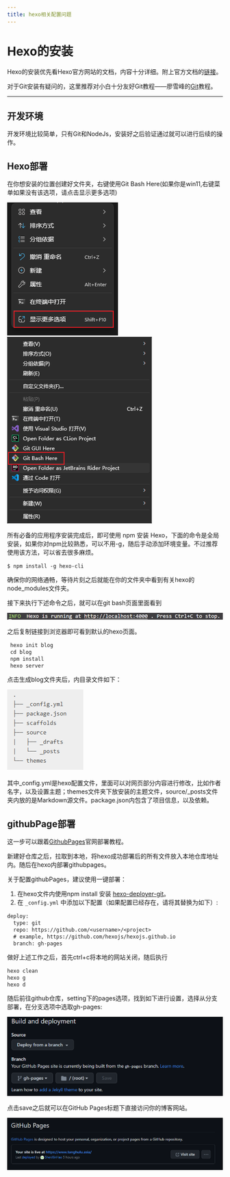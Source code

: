 ```yaml
---
title: hexo相关配置问题
---
```

# Hexo的安装

Hexo的安装优先看Hexo官方网站的文档，内容十分详细。附上官方文档的[链接](https://hexo.io/zh-cn/docs/index.html)。

对于Git安装有疑问的，这里推荐对小白十分友好Git教程——廖雪峰的[Git](https://www.liaoxuefeng.com/wiki/896043488029600)教程。

---

## 开发环境

开发环境比较简单，只有Git和NodeJs，安装好之后验证通过就可以进行后续的操作。

## Hexo部署

在你想安装的位置创建好文件夹，右键使用Git Bash Here(如果你是win11,右键菜单如果没有该选项，请点击显示更多选项)

![image-20230402204215808](Hexo相关配置问题\image-20230402204215808.png)![image-20230402204302413](Hexo相关配置问题\image-20230402204302413.png)

所有必备的应用程序安装完成后，即可使用 npm 安装 Hexo，下面的命令是全局安装，如果你对npm比较熟悉，可以不用-g，随后手动添加环境变量。不过推荐使用该方法，可以省去很多麻烦。

```
$ npm install -g hexo-cli
```

确保你的网络通畅，等待片刻之后就能在你的文件夹中看到有关hexo的node_modules文件夹。

接下来执行下述命令之后，就可以在git bash页面里面看到

![image-20230402212553223](Hexo相关配置问题\image-20230402212553223.png)

之后复制链接到浏览器即可看到默认的hexo页面。

```
 hexo init blog
 cd blog
 npm install
 hexo server
```

点击生成blog文件夹后，内目录文件如下：

![image-20230402222608738](Hexo相关配置问题/image-20230402222608738.png)

其中_config.yml是hexo配置文件，里面可以对网页部分内容进行修改，比如作者名字，以及设置主题；themes文件夹下放安装的主题文件，source/_posts文件夹内放的是Markdown源文件。package.json内包含了项目信息，以及依赖。

## githubPage部署

这一步可以跟着[GithubPages](https://pages.github.com/)官网部署教程。

新建好仓库之后，拉取到本地，将hexo成功部署后的所有文件放入本地仓库地址内。随后在hexo内部署githubpages。

关于配置githubPages，建议使用一键部署：

1. 在hexo文件内使用npm install 安装 [hexo-deployer-git](https://github.com/hexojs/hexo-deployer-git)。
2. 在 `_config.yml` 中添加以下配置（如果配置已经存在，请将其替换为如下）:

```
deploy:
  type: git
  repo: https://github.com/<username>/<project>
  # example, https://github.com/hexojs/hexojs.github.io
  branch: gh-pages
```

做好上述工作之后，首先ctrl+c将本地的网站关闭，随后执行

```hexo clean，hexo g
hexo clean
hexo g
hexo d
```

随后前往github仓库，setting下的pages选项，找到如下进行设置，选择从分支部署，在分支选项中选取gh-pages:

![image-20230402224331447](Hexo相关配置问题\image-20230402224331447.png)

点击save之后就可以在GitHub Pages标题下直接访问你的博客网站。

![image-20230402225714272](Hexo相关配置问题/image-20230402225714272.png)

